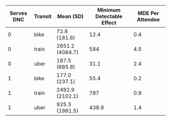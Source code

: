 |   Serves DNC | Transit   | Mean (SD)       |   Minimum Detectable Effect |   MDE Per Attendee |
|--------------|-----------|-----------------|-----------------------------|--------------------|
|            0 | bike      | 72.8 (181.6)    |                        12.4 |                0.4 |
|            0 | train     | 2651.2 (4084.7) |                       584   |                4.5 |
|            0 | uber      | 187.5 (685.8)   |                        31.1 |                2.4 |
|            1 | bike      | 177.0 (237.1)   |                        55.4 |                0.2 |
|            1 | train     | 2492.9 (2102.1) |                       787   |                0.9 |
|            1 | uber      | 925.3 (1981.5)  |                       438.9 |                1.4 |